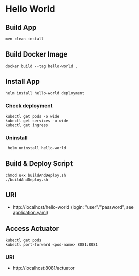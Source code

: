 # Hello World

## Build App

    mvn clean install

## Build Docker Image

    docker build --tag hello-world .

## Install App

    helm install hello-world deployment

### Check deployment

    kubectl get pods -o wide
    kubectl get services -o wide
    kubectl get ingress

### Uninstall

     helm uninstall hello-world

## Build & Deploy Script

    chmod u+x buildAndDeploy.sh
    ./buildAndDeploy.sh

## URI

- http://localhost/hello-world (login: "user"/"password", see [application.yaml](./src/main/resources/application.yml))

## Access Actuator

    kubectl get pods
    kubectl port-forward <pod-name> 8081:8081

### URI

- http://localhost:8081/actuator
